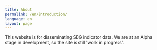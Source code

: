```yaml
---
title: About
permalink: /en/introduction/
language: en
layout: page
---
```


This website is for disseminating SDG indicator data. We are at an Alpha stage in development, so the site is still 'work in progress'.

